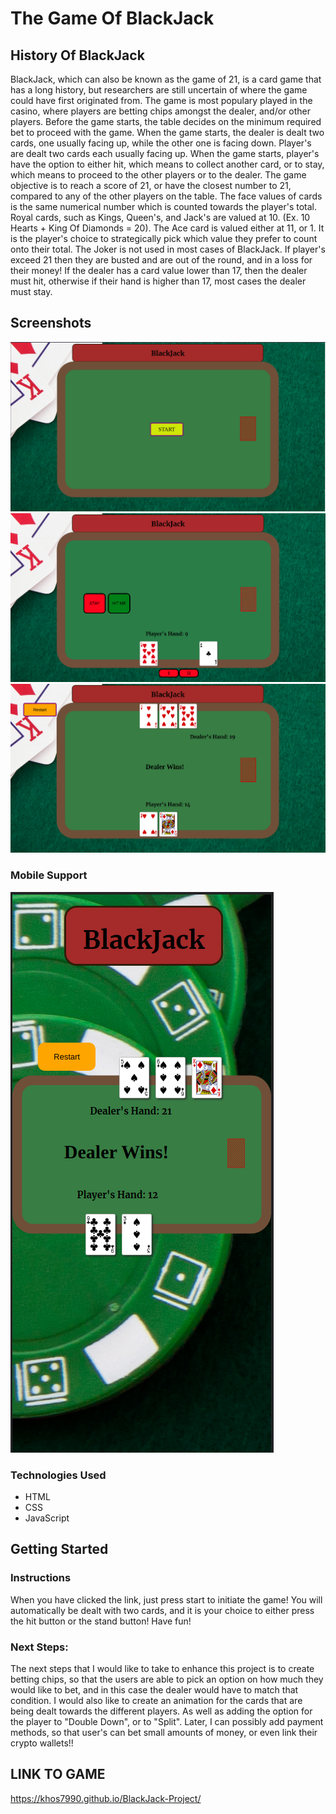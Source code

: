 # The Game Of BlackJack

## History Of BlackJack

BlackJack, which can also be known as the game of 21, is a card game that has a long history, but researchers are still uncertain of where the game could have first originated from. The game is most populary played in the casino, where players are betting chips amongst the dealer, and/or other players. Before the game starts, the table decides on the minimum required bet to proceed with the game. When the game starts, the dealer is dealt two cards, one usually facing up, while the other one is facing down. Player's are dealt two cards each usually facing up. When the game starts, player's have the option to either hit, which means to collect another card, or to stay, which means to proceed to the other players or to the dealer. The game objective is to reach a score of 21, or have the closest number to 21, compared to any of the other players on the table. The face values of cards is the same numerical number which is counted towards the player's total. Royal cards, such as Kings, Queen's, and Jack's are valued at 10. (Ex. 10 Hearts + King Of Diamonds = 20). The Ace card is valued either at 11, or 1. It is the player's choice to strategically pick which value they prefer to count onto their total. The Joker is not used in most cases of BlackJack. If player's exceed 21 then they are busted and are out of the round, and in a loss for their money! If the dealer has a card value lower than 17, then the dealer must hit, otherwise if their hand is higher than 17, most cases the dealer must stay.




## Screenshots
<img src = "./screenshots.png">
<img src = "./screenshot2.png">
<img src = "./screenshot3.png">

### Mobile Support
<img src = "./mobile.png">


### Technologies Used
- HTML
- CSS
- JavaScript

## Getting Started 
### Instructions
 When you have clicked the link, just press start to initiate the game! You will automatically be dealt with two cards, and it is your choice to either press the hit button or the stand button! Have fun!


### Next Steps:
The next steps that I would like to take to enhance this project is to create betting chips, so that the users are able to pick an option on how much they would like to bet, and in this case the dealer would have to match that condition. I would also like to create an animation for the cards that are being dealt towards the different players. As well as adding the option for the player to "Double Down", or to "Split". Later, I can possibly add payment methods, so that user's can bet small amounts of money, or even link their crypto wallets!! 

## LINK TO GAME
https://khos7990.github.io/BlackJack-Project/